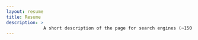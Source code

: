 ```yaml
---
layout: resume
title: Resume
description: >
              A short description of the page for search engines (~150 characters long).
---
```

